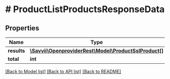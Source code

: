 # # ProductListProductsResponseData

## Properties

Name | Type | Description | Notes
------------ | ------------- | ------------- | -------------
**results** | [**\Savvii\OpenproviderRest\Model\ProductSslProduct[]**](ProductSslProduct.md) |  | [optional]
**total** | **int** |  | [optional]

[[Back to Model list]](../../README.md#models) [[Back to API list]](../../README.md#endpoints) [[Back to README]](../../README.md)
